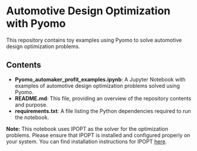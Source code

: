 # Automotive Design Optimization with Pyomo

This repository contains toy examples using Pyomo to solve automotive design optimization problems.

## Contents

- **Pyomo_automaker_profit_examples.ipynb**: A Jupyter Notebook with examples of automotive design optimization problems solved using Pyomo.
- **README.md**: This file, providing an overview of the repository contents and purpose.
- **requirements.txt**: A file listing the Python dependencies required to run the notebook.

**Note:** This notebook uses IPOPT as the solver for the optimization problems. Please ensure that IPOPT is installed and configured properly on your system. You can find installation instructions for IPOPT [here](https://coin-or.github.io/Ipopt/INSTALL.html).
